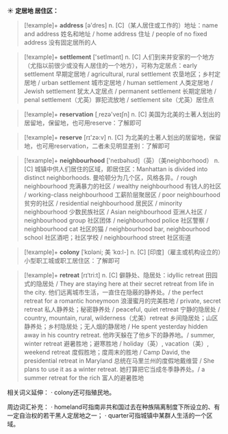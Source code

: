 ☀ <span class="category">**定居地 居住区：**</span>
>[!example]+ <span class="vocabulary">**address**</span> [ə'dres] 
> <span class="definition">n. [C]（某人居住或工作的）地址：</span>name and address 姓名和地址 / home address 住址 / people of no fixed address 没有固定居所的人 

>[!example]+ <span class="vocabulary">**settlement**</span> ['setlmənt] 
> <span class="definition">n. [C] 人们到来并安家的一个地方（尤指以前很少或没有人居住的一个地方），可称为定居点：</span>early settlement 早期定居地 / agricultural, rural settlement 农垦地区；乡村定居地 / urban settlement 城市定居地 / human settlement 人类定居地 / Jewish settlement 犹太人定居点 / permanent settlement 长期定居地 / penal settlement（尤英）罪犯流放地 / settlement site（尤英）居住点

>[!example]+ <span class="vocabulary">**reservation**</span> [͵rezə'veɪʃn] 
> <span class="definition">n. [C] 美国为北美的土著人划出的居留地，保留地，也可用reserve：</span>了解即可

>[!example]+ <span class="vocabulary">**reserve**</span> [rɪ'zə:v] 
> <span class="definition">n. [C] 为北美的土著人划出的居留地，保留地，也可用reservation，二者未见明显差别：</span>了解即可

>[!example]+ <span class="vocabulary">**neighbourhood**</span> ['neɪbəhʊd]（英）（美neighborhood）
> <span class="definition">n. [C] 城镇中供人们居住的区域，即居住区：</span>Manhattan is divided into distinct neighborhoods. 曼哈顿分为几个区，风格各异。/ rough neighbourhood 充满暴力的社区 / wealthy neighbourhood 有钱人的社区 / working-class neighbourhood 工薪阶层聚居区 / poor neighbourhood 贫穷的社区 / residential neighbourhood 居民区 / minority neighbourhood 少数民族社区 / Asian neighbourhood 亚洲人社区 / neighbourhood group 社区团体 / neighbourhood police 社区警察 / neighbourhood cat 社区的猫 / neighbourhood bar, neighbourhood school 社区酒吧；社区学校 / neighbourhood street 社区街道 
                      
>[!example]+ <span class="vocabulary">**colony**</span> [ˈkɒləni; 美 ˈkɑ:l-]
> <span class="definition">n. [C] [印度]（雇主或机构设立的）小型职工城或职工居住区：</span>了解即可

>[!example]+ <span class="vocabulary">**retreat**</span> [rɪˈtri:t]
> <span class="definition">n. [C] 僻静处、隐居处：</span>idyllic retreat 田园式的隐居处 / They are staying here at their secret retreat from life in the city. 他们远离城市生活，一直住在隐蔽的静养处。/ the perfect retreat for a romantic honeymoon 浪漫蜜月的完美胜地 / private, secret retreat 私人静养处；秘密静养处 / peaceful, quiet retreat 宁静的隐居处 / country, mountain, rural, wilderness（尤美）retreat 乡间隐居处；山区静养处；乡村隐居处；无人烟的静居地 / He spent yesterday hidden away in his country retreat. 他昨天躲在了他乡下的静养地。/ summer, winter retreat 避暑胜地；避寒胜地 / holiday（英）, vacation（美）, weekend retreat 度假胜地；度周末的胜地 / Camp David, the presidential retreat in Maryland 总统在马里兰州的度假地戴维营 / She plans to use it as a winter retreat. 她打算把它当成冬季静养处。/ a summer retreat for the rich 富人的避暑胜地

相关词义延伸：
· colony还可指殖民地。

周边词汇补充：
· homeland可指南非共和国过去在种族隔离制度下所设立的、有一定自治权的若干黑人定居地之一；
· quarter可指城镇中某群人生活的一个区域。
